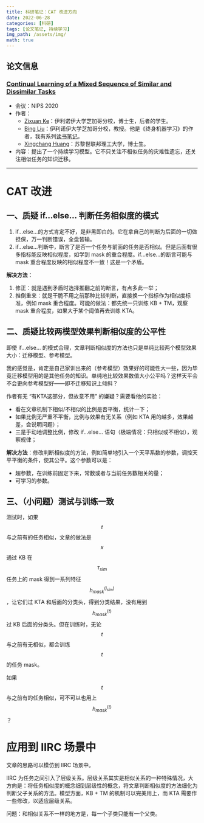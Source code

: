 ```yaml
---
title: 科研笔记：CAT 改进方向
date: 2022-06-28
categories: [科研]
tags: [论文笔记, 持续学习]
img_path: /assets/img/
math: true
---
```



## 论文信息 

### [Continual Learning of a Mixed Sequence of Similar and Dissimilar Tasks](https://proceedings.neurips.cc/paper/2020/file/d7488039246a405baf6a7cbc3613a56f-Paper.pdf)


- 会议：NIPS 2020
- 作者：
  - [Zixuan Ke](https://underline.io/speakers/97701-zixuan-ke)：伊利诺伊大学芝加哥分校，博士生，后者的学生。
  - [Bing Liu](https://www.cs.uic.edu/~liub/)：伊利诺伊大学芝加哥分校，教授。他是《终身机器学习》的作者，我有系列[读书笔记](https://pengxiang-wang.github.io/tags/终身机器学习/)。
  - [Xingchang Huang](https://people.mpi-inf.mpg.de/~xhuang/)：苏黎世联邦理工大学，博士生。
- 内容：提出了一个持续学习模型。它不只关注不相似任务的灾难性遗忘，还关注相似任务的知识迁移。


--------------

# CAT 改进

## 一、质疑 if...else... 判断任务相似度的模式

1. if...else...的方式肯定不好，是非黑即白的。它在拿自己的判断为后面的一切做担保，万一判断错误，全盘皆输。
2. if...else...判断中，断言了是否一个任务与前面的任务是否相似。但是后面有很多指标能反映相似程度，如学到 mask 的重合程度。if...else...的断言可能与 mask 重合程度反映的相似程度不一致！这是一个矛盾。

**解决方法**：

1. 修正：就是遇到矛盾时选择推翻之前的断言，有点多此一举；
2. 推倒重来：就是干脆不用之前那种比较判断，直接换一个指标作为相似度标准，例如 mask 重合程度。可能的做法：都先统一只训练 KB + TM，观察 mask 重合程度，如果大于某个阈值再去训练 KTA。

## 二、质疑比较两模型效果判断相似度的公平性

即使 if...else... 的模式合理，文章判断相似度的方法也只是单纯比较两个模型效果大小：迁移模型、参考模型。

我的感觉是，肯定是自己家训出来的（参考模型）效果好的可能性大一些，因为毕竟迁移模型用的是其他任务的知识。单纯地比较效果数值大小公平吗？这样天平会不会更向参考模型好——即不迁移知识上倾斜？

作者有无 “有KTA这部分，但故意不用” 的嫌疑？需要看他的实验：

- 看在文章机制下相似/不相似的比例是否平衡，统计一下；
- 如果比例无严重不平衡，比例与效果有无关系（例如 KTA 用的越多，效果越差，会说明问题）；
- 三是手动地调整比例，修改 if...else... 语句（极端情况：只相似或不相似），观察规律；

**解决方法**：修改判断相似度的方法，例如简单地引入一个天平系数的参数，调控天平平衡的条件，使其公平。这个参数可以是：

- 超参数，在训练前固定下来，常数或者与当前任务数相关的量；
- 可学习的参数。

## 三、（小问题）测试与训练一致

测试时，如果 $$t$$ 与之前有的任务相似，文章的做法是 $$x$$ 通过 KB 在 $$\tau_{sim}$$ 任务上的 mask 得到一系列特征 $$h_{mask}^{(i_{sim})}$$，让它们过 KTA 和后面的分类头，得到分类结果，没有用到 $$h_{mask}^{(t)}$$ 过 KB 后面的分类头。但在训练时，无论 $$t$$ 与之前有无相似，都会训练 $$t$$ 的任务 mask。

如果 $$t$$ 与之前有的任务相似，可不可以也用上 $$h_{mask}^{(t)}$$？

# 应用到 IIRC 场景中

文章的思路可以模仿到 IIRC 场景中。

IIRC 为任务之间引入了层级关系。层级关系其实是相似关系的一种特殊情况，大方向是：将任务相似度的概念细到层级性的概念，将文章判断相似度的方法细化为判断父子关系的方法。模型方面，KB + TM 的机制可以完美用上，而 KTA 需要作一些修改，以适应层级关系。

问题：和相似关系不一样的地方是，每一个子类只能有一个父类。